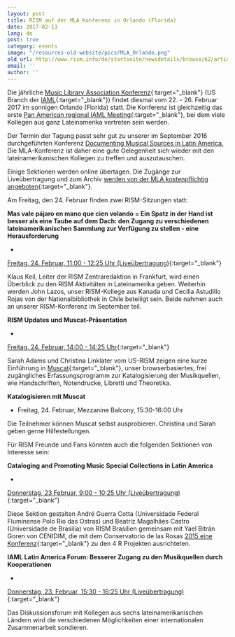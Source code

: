 ```yaml
---
layout: post
title: RISM auf der MLA Konferenz in Orlando (Florida)
date: 2017-02-13
lang: de
post: true
category: events
image: "/resources-old-website/pics/MLA_Orlando.png"
old_url: http://www.rism.info/de/startseite/newsdetails/browse/62/article/64/rism-at-the-mla-conference-in-orlando-florida.html
email: ''
author: ''
---
```


Die jährliche [Music Library Association Konferenz](http://www.musiclibraryassoc.org/mpage/mla_2017){:target="_blank"} (US Branch der [IAML](http://www.iaml.info/){:target="_blank"}) findet diesmal vom 22. - 26. Februar 2017 im sonnigen Orlando (Florida) statt. Die Konferenz ist gleichzeitig das erste [Pan American regional IAML Meeting](http://www.iaml.info/news/mla-goes-pan-american){:target="_blank"}, bei dem viele Kollegen aus ganz Lateinamerika vertreten sein werden.

Der Termin der Tagung passt sehr gut zu unserer im September 2016 durchgeführten Konferenz [Documenting Musical Sources in Latin America.](/de/publikationen/latin-america-conference-2016.html#c3287) Die MLA-Konferenz ist daher eine gute Gelegenheit sich wieder mit den lateinamerikanischen Kollegen zu treffen und auszutauschen.

Einige Sektionen werden online übertagen. Die Zugänge zur Liveübertragung und zum Archiv [werden von der MLA kostenpflichtig angeboten](https://www.musiclibraryassoc.org/events/EventDetails.aspx?id=910275){:target="_blank"}.

Am Freitag, den 24. Februar finden zwei RISM-Sitzungen statt:

**Mas vale pájaro en mano que cien volando = Ein Spatz in der Hand ist besser als eine Taube auf dem Dach: den Zugang zu verschiedenen lateinamerikanischen Sammlung zur Verfügung zu stellen - eine Herausforderung**

-

[Freitag, 24. Februar, 11:00 - 12:25 Uhr (Liveübertragung)](http://www.musiclibraryassoc.org/mpage/mla_2017_fr_1_2){:target="_blank"}


Klaus Keil, Leiter der RISM Zentraredaktion in Frankfurt, wird einen Überblick zu den RISM Aktivitäten in Lateinamerika geben. Weiterhin werden John Lazos, unser RISM-Kollege aus Kanada und Cecilia Astudillo Rojas von der Nationalbibliothek in Chile beteiligt sein. Beide nahmen auch an unserer RISM-Konferenz im September teil.

**RISM Updates und Muscat-Präsentation**

-

[Freitag, 24. Februar, 14:00 - 14:25 Uhr](http://www.musiclibraryassoc.org/mpage/mla_2017_fr_2_4){:target="_blank"}


Sarah Adams und Christina Linklater vom US-RISM zeigen eine kurze Einführung in [Muscat](http://www.rism.info/en/community/muscat.html){:target="_blank"}, unser browserbasiertes, frei zugängliches Erfassungsprogramm zur Katalogisierung der Musikquellen, wie Handschriften, Notendrucke, Libretti und Theoretika.


**Katalogisieren mit Muscat**

- Freitag, 24. Februar, Mezzanine Balcony, 15:30-16:00 Uhr

Die Teilnehmer können Muscat selbst ausprobieren. Christina und Sarah geben gerne Hilfestellungen.

Für RISM Freunde und Fans könnten auch die folgenden Sektionen von Interesse sein:

**Cataloging and Promoting Music Special Collections in Latin America**

-

[Donnerstag, 23 Februar, 9:00 - 10:25 Uhr (Liveübertragung)](http://www.musiclibraryassoc.org/mpage/mla_2017_th_1_1){:target="_blank"}


Diese Sektion gestalten André Guerra Cotta (Universidade Federal Fluminense Polo Rio das Ostras) und Beatriz Magalhães Castro (Universidade de Brasilia) von RISM Brasilien gemeinsam mit Yael Bitrán Goren von CENIDIM, die mit dem Conservatorio de las Rosas [2015 eine Konferenz](/events/2015/09/14/rism-and-the-rs-in-mexico.html){:target="_blank"} zu den 4 R Projekten ausrichteten.

**IAML Latin America Forum: Besserer Zugang zu den Musikquellen durch Kooperationen**

-

[Donnerstag, 23. Februar, 15:30 - 16:25 Uhr (Liveübertragung)](http://www.musiclibraryassoc.org/mpage/mla_2017_th_1_5){:target="_blank"}


Das Diskussionsforum mit Kollegen aus sechs lateinamerikanischen Ländern wird die verschiedenen Möglichkeiten einer internationalen Zusammenarbeit sondieren.

###

##
